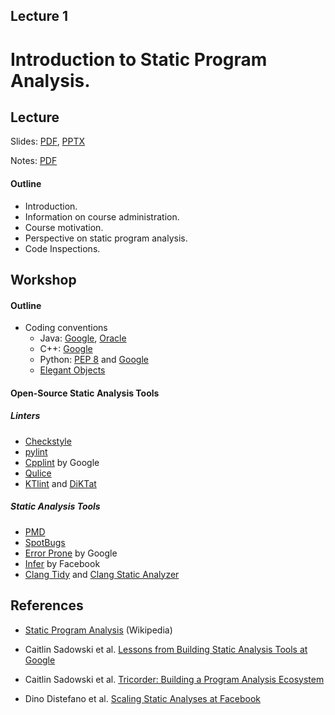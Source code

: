 Lecture 1
---
# Introduction to Static Program Analysis.

## Lecture

Slides: [PDF](slides_01.pdf), [PPTX](slides_01.pptx)

Notes:  [PDF](notes_01.pdf)

#### Outline

* Introduction.
* Information on course administration.
* Course motivation.
* Perspective on static program analysis.
* Code Inspections.

## Workshop

#### Outline

* Coding conventions
  - Java: [Google](https://google.github.io/styleguide/javaguide.html),
          [Oracle](https://www.oracle.com/java/technologies/javase/codeconventions-introduction.html)
  - C++: [Google](https://google.github.io/styleguide/cppguide.html)
  - Python: [PEP 8](https://peps.python.org/pep-0008/) and
            [Google](https://google.github.io/styleguide/pyguide.html)
  - [Elegant Objects](https://www.elegantobjects.org/)

#### Open-Source Static Analysis Tools

##### Linters

* [Checkstyle](https://github.com/checkstyle/checkstyle.github.io)
* [pylint](https://pypi.org/project/pylint/)
* [Cpplint](https://github.com/cpplint/cpplint) by Google
* [Qulice](https://github.com/yegor256/qulice)
* [KTlint](https://ktlint.github.io/) and [DiKTat](https://diktat.saveourtool.com/)

##### Static Analysis Tools

* [PMD](https://github.com/pmd/pmd)
* [SpotBugs](https://github.com/spotbugs/spotbugs)
* [Error Prone](https://errorprone.info/) by Google
* [Infer](https://fbinfer.com/) by Facebook
* [Clang Tidy](https://clang.llvm.org/extra/clang-tidy/) and
  [Clang Static Analyzer](https://clang-analyzer.llvm.org/)

## References

* [Static Program Analysis](https://en.wikipedia.org/wiki/Static_program_analysis) (Wikipedia)

* Caitlin Sadowski et al. [Lessons from Building Static Analysis Tools at Google](
  https://dl.acm.org/doi/10.1145/3188720)

* Caitlin Sadowski et al. [Tricorder: Building a Program Analysis Ecosystem](
  https://static.googleusercontent.com/media/research.google.com/en//pubs/archive/43322.pdf)

* Dino Distefano et al. [Scaling Static Analyses at Facebook](
  https://cacm.acm.org/magazines/2019/8/238344-scaling-static-analyses-at-facebook/fulltext)
